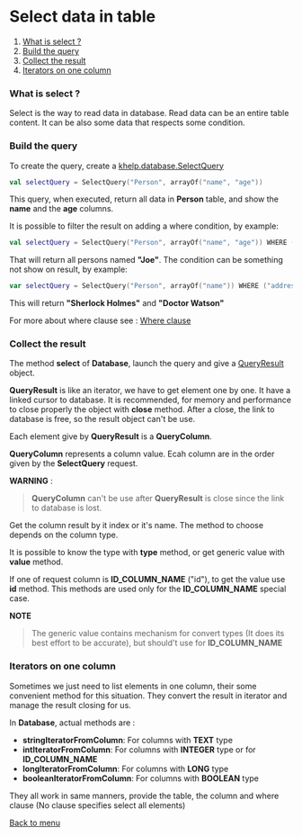 # Select data in table 
   1. [What is select ?](SelectData.md#what-is-select-?)
   1. [Build the query](SelectData.md#build-the-query)
   1. [Collect the result](SelectData.md#collect-the-result)
   1. [Iterators on one column](SelectData.md#iterators-on-one-column)

### What is select ?

Select is the way to read data in database. Read data can be an entire table content.
It can be also some data that respects some condition.

### Build the query

To create the query, create a [khelp.database.SelectQuery](../src/khelp/database/SelectQuery.kt)

````Kotlin
val selectQuery = SelectQuery("Person", arrayOf("name", "age"))
````

This query, when executed, return all data in **Person** table, and show the **name** and the **age** columns.

It is possible to filter the result on adding a where condition, by example:

````Kotlin
val selectQuery = SelectQuery("Person", arrayOf("name", "age")) WHERE ("name" EQUALS "Joe")
````

That will return all persons named **"Joe"**. The condition can be something not show on result, by example:

````Kotlin
var selectQuery = SelectQuery("Person", arrayOf("name")) WHERE ("address" EQUALS "221B Baker Street")
````

This will return **"Sherlock Holmes"** and **"Doctor Watson"**

For more about where clause see : [Where clause](Where.md#where-clause)

### Collect the result

The method **select** of **Database**, launch the query and give a [QueryResult](../src/khelp/database/QueryResult.kt) object.

**QueryResult** is like an iterator, we have to get element one by one. It have a linked cursor to database.
It is recommended, for memory and performance to close properly the object with **close** method.
After a close, the link to database is free, so the result object can't be use.

Each element give by **QueryResult** is a **QueryColumn**.

**QueryColumn** represents a column value. Ecah column are in the order given by the **SelectQuery** request.

**WARNING** : 
> **QueryColumn** can't be use after **QueryResult** is close since the link to database is lost.

Get the column result by it index or it's name. The method to choose depends on the column type.

It is possible to know the type with **type** method, or get generic value with **value** method.

If one of request column is **ID_COLUMN_NAME** ("id"), to get the value use **id** method. 
This methods are used only for the **ID_COLUMN_NAME** special case.

**NOTE**
> The generic value contains mechanism for convert types (It does its best effort to be accurate), but should't use for **ID_COLUMN_NAME** 

### Iterators on one column

Sometimes we just need to list elements in one column, their some convenient method for this situation.
They convert the result in iterator and manage the result closing for us.

In **Database**, actual methods are :
- **stringIteratorFromColumn**: For columns with **TEXT** type
- **intIteratorFromColumn**: For columns with **INTEGER** type or for **ID_COLUMN_NAME**
- **longIteratorFromColumn**: For columns with **LONG** type
- **booleanIteratorFromColumn**: For columns with **BOOLEAN** type

They all work in same manners, provide the table, the column and where clause (No clause specifies select all elements)

[Back to menu](Menu.md#menu)
